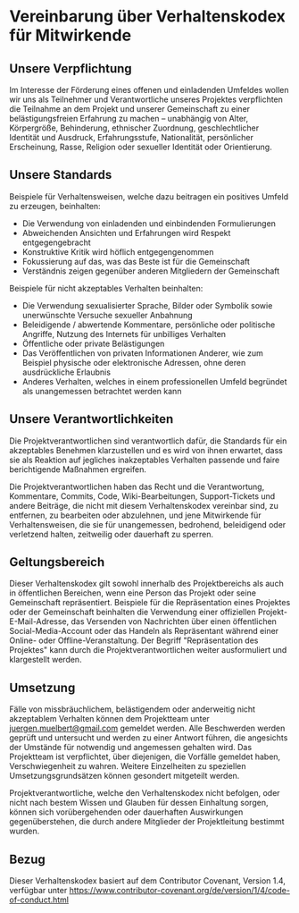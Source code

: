 # Vereinbarung über Verhaltenskodex für Mitwirkende

## Unsere Verpflichtung

Im Interesse der Förderung eines offenen und einladenden Umfeldes wollen wir uns als
Teilnehmer und Verantwortliche unseres Projektes verpflichten die Teilnahme an dem
Projekt und unserer Gemeinschaft zu einer belästigungsfreien Erfahrung zu machen –
unabhängig von Alter, Körpergröße, Behinderung, ethnischer Zuordnung, geschlechtlicher
Identität und Ausdruck, Erfahrungsstufe, Nationalität, persönlicher Erscheinung, Rasse,
Religion oder sexueller Identität oder Orientierung.

## Unsere Standards

Beispiele für Verhaltensweisen, welche dazu beitragen ein positives Umfeld zu erzeugen,
beinhalten:

-   Die Verwendung von einladenden und einbindenden Formulierungen
-   Abweichenden Ansichten und Erfahrungen wird Respekt entgegengebracht
-   Konstruktive Kritik wird höflich entgegengenommen
-   Fokussierung auf das, was das Beste ist für die Gemeinschaft
-   Verständnis zeigen gegenüber anderen Mitgliedern der Gemeinschaft

Beispiele für nicht akzeptables Verhalten beinhalten:

-   Die Verwendung sexualisierter Sprache, Bilder oder Symbolik sowie unerwünschte
    Versuche sexueller Anbahnung
-   Beleidigende / abwertende Kommentare, persönliche oder politische Angriffe, Nutzung
    des Internets für unbilliges Verhalten
-   Öffentliche oder private Belästigungen
-   Das Veröffentlichen von privaten Informationen Anderer, wie zum Beispiel physische
    oder elektronische Adressen, ohne deren ausdrückliche Erlaubnis
-   Anderes Verhalten, welches in einem professionellen Umfeld begründet als
    unangemessen betrachtet werden kann

## Unsere Verantwortlichkeiten

Die Projektverantwortlichen sind verantwortlich dafür, die Standards für ein akzeptables
Benehmen klarzustellen und es wird von ihnen erwartet, dass sie als Reaktion auf
jegliches inakzeptables Verhalten passende und faire berichtigende Maßnahmen ergreifen.

Die Projektverantwortlichen haben das Recht und die Verantwortung, Kommentare, Commits,
Code, Wiki-Bearbeitungen, Support-Tickets und andere Beiträge, die nicht mit diesem
Verhaltenskodex vereinbar sind, zu entfernen, zu bearbeiten oder abzulehnen, und jene
Mitwirkende für Verhaltensweisen, die sie für unangemessen, bedrohend, beleidigend oder
verletzend halten, zeitweilig oder dauerhaft zu sperren.

## Geltungsbereich

Dieser Verhaltenskodex gilt sowohl innerhalb des Projektbereichs als auch in
öffentlichen Bereichen, wenn eine Person das Projekt oder seine Gemeinschaft
repräsentiert. Beispiele für die Repräsentation eines Projektes oder der Gemeinschaft
beinhalten die Verwendung einer offiziellen Projekt-E-Mail-Adresse, das Versenden von
Nachrichten über einen öffentlichen Social-Media-Account oder das Handeln als
Repräsentant während einer Online- oder Offline-Veranstaltung. Der Begriff
"Repräsentation des Projektes" kann durch die Projektverantwortlichen weiter
ausformuliert und klargestellt werden.

## Umsetzung

Fälle von missbräuchlichem, belästigendem oder anderweitig nicht akzeptablem Verhalten
können dem Projektteam unter juergen.muelbert@gmail.com gemeldet werden. Alle
Beschwerden werden geprüft und untersucht und werden zu einer Antwort führen, die
angesichts der Umstände für notwendig und angemessen gehalten wird. Das Projektteam ist
verpflichtet, über diejenigen, die Vorfälle gemeldet haben, Verschwiegenheit zu wahren.
Weitere Einzelheiten zu speziellen Umsetzungsgrundsätzen können gesondert mitgeteilt
werden.

Projektverantwortliche, welche den Verhaltenskodex nicht befolgen, oder nicht nach
bestem Wissen und Glauben für dessen Einhaltung sorgen, können sich vorübergehenden oder
dauerhaften Auswirkungen gegenüberstehen, die durch andere Mitglieder der Projektleitung
bestimmt wurden.

## Bezug

Dieser Verhaltenskodex basiert auf dem Contributor Covenant, Version 1.4, verfügbar
unter <https://www.contributor-covenant.org/de/version/1/4/code-of-conduct.html>
